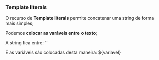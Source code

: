 ### Template literals

O recurso de **Template literals** permite concatenar uma string  de forma mais simples;

Podemos **colocar as varáveis entre o texto**;

A string fica entre: `` 

E as variáveis são colocadas desta maneira: ${variavel}